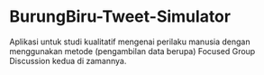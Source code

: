 # BurungBiru-Tweet-Simulator
Aplikasi untuk studi kualitatif mengenai perilaku manusia dengan menggunakan metode (pengambilan data berupa) Focused Group Discussion kedua di zamannya.
